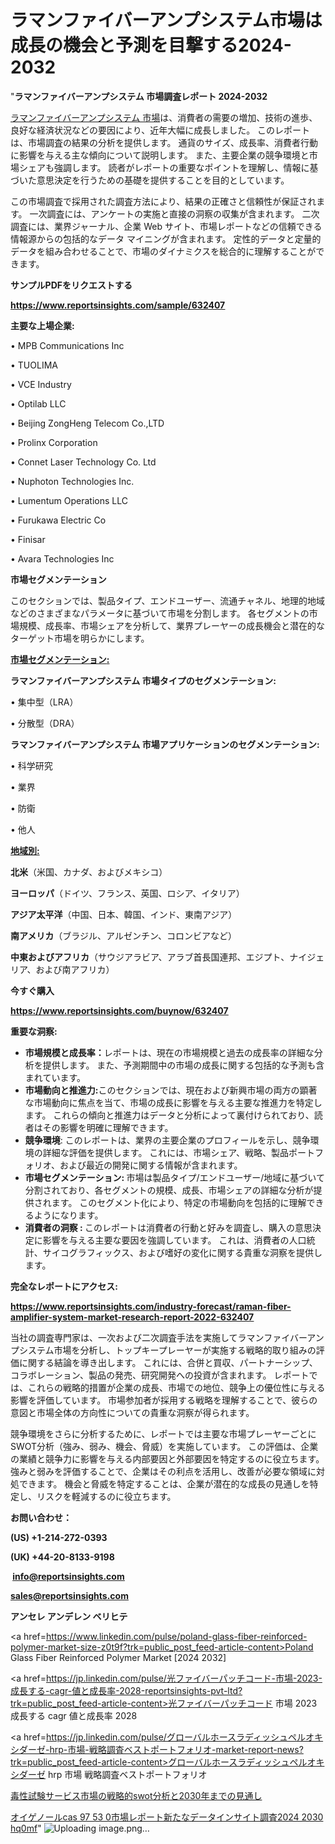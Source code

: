 # ラマンファイバーアンプシステム市場は成長の機会と予測を目撃する2024-2032

"<strong>ラマンファイバーアンプシステム 市場調査レポート 2024-2032</strong>

<a href=https://www.reportsinsights.com/sample/632407>ラマンファイバーアンプシステム 市場</a>は、消費者の需要の増加、技術の進歩、良好な経済状況などの要因により、近年大幅に成長しました。 このレポートは、市場調査の結果の分析を提供します。 通貨のサイズ、成長率、消費者行動に影響を与える主な傾向について説明します。 また、主要企業の競争環境と市場シェアも強調します。 読者がレポートの重要なポイントを理解し、情報に基づいた意思決定を行うための基礎を提供することを目的としています。

この市場調査で採用された調査方法により、結果の正確さと信頼性が保証されます。 一次調査には、アンケートの実施と直接の洞察の収集が含まれます。 二次調査には、業界ジャーナル、企業 Web サイト、市場レポートなどの信頼できる情報源からの包括的なデータ マイニングが含まれます。 定性的データと定量的データを組み合わせることで、市場のダイナミクスを総合的に理解することができます。

<strong><b>サンプルPDFをリクエストする</b></strong>

<a href=https://www.reportsinsights.com/sample/632407><strong><u>https://www.reportsinsights.com/sample/632407</u></strong></a>

<strong>主要な上場企業:</strong>

• MPB Communications Inc

• TUOLIMA

• VCE Industry

• Optilab LLC

• Beijing ZongHeng Telecom Co.,LTD

• Prolinx Corporation

• Connet Laser Technology Co. Ltd

• Nuphoton Technologies Inc.

• Lumentum Operations LLC

• Furukawa Electric Co

• Finisar

• Avara Technologies Inc

<strong>市場セグメンテーション</strong>

このセクションでは、製品タイプ、エンドユーザー、流通チャネル、地理的地域などのさまざまなパラメータに基づいて市場を分割します。 各セグメントの市場規模、成長率、市場シェアを分析して、業界プレーヤーの成長機会と潜在的なターゲット市場を明らかにします。

<strong><u>市場セグメンテーション</u></strong><strong><u>:</u></strong>

<strong>ラマンファイバーアンプシステム 市場タイプのセグメンテーション:</strong>

• 集中型（LRA）

• 分散型（DRA）

<strong>ラマンファイバーアンプシステム 市場アプリケーションのセグメンテーション:</strong>

• 科学研究

• 業界

• 防衛

• 他人

<strong><u>地域別</u></strong><strong><u>:</u></strong>

<strong>北米</strong>（米国、カナダ、およびメキシコ）

<strong>ヨーロッパ</strong>（ドイツ、フランス、英国、ロシア、イタリア）

<strong>アジア太平洋</strong>（中国、日本、韓国、インド、東南アジア）

<strong>南アメリカ</strong>（ブラジル、アルゼンチン、コロンビアなど）

<strong>中東およびアフリカ</strong>（サウジアラビア、アラブ首長国連邦、エジプト、ナイジェリア、および南アフリカ）

<strong>今すぐ購入</strong>

<a href=https://www.reportsinsights.com/buynow/632407><strong><u>https://www.reportsinsights.com/buynow/632407</u></strong></a>

<strong>重要な洞察:</strong>
<ul>
  <li><strong>市場規模と成長率：</strong>レポートは、現在の市場規模と過去の成長率の詳細な分析を提供します。 また、予測期間中の市場の成長に関する包括的な予測も含まれています。</li>
  <li><strong>市場動向と推進力:</strong>このセクションでは、現在および新興市場の両方の顕著な市場動向に焦点を当て、市場の成長に影響を与える主要な推進力を特定します。 これらの傾向と推進力はデータと分析によって裏付けられており、読者はその影響を明確に理解できます。</li>
  <li><strong>競争環境</strong>: このレポートは、業界の主要企業のプロフィールを示し、競争環境の詳細な評価を提供します。 これには、市場シェア、戦略、製品ポートフォリオ、および最近の開発に関する情報が含まれます。</li>
  <li><strong>市場セグメンテーション: </strong>市場は製品タイプ/エンドユーザー/地域に基づいて分割されており、各セグメントの規模、成長、市場シェアの詳細な分析が提供されます。 このセグメント化により、特定の市場動向を包括的に理解できるようになります。</li>
  <li><strong>消費者の洞察 : </strong>このレポートは消費者の行動と好みを調査し、購入の意思決定に影響を与える主要な要因を強調しています。 これは、消費者の人口統計、サイコグラフィックス、および嗜好の変化に関する貴重な洞察を提供します。</li>
</ul>
<strong>完全なレポートにアクセス:</strong>

<a href=https://www.reportsinsights.com/industry-forecast/raman-fiber-amplifier-system-market-research-report-2022-632407><strong><u><b>https://www.reportsinsights.com/industry-forecast/raman-fiber-amplifier-system-market-research-report-2022-632407</b></u></strong></a>

当社の調査専門家は、一次および二次調査手法を実施してラマンファイバーアンプシステム市場を分析し、トップキープレーヤーが実施する戦略的取り組みの評価に関する結論を導き出します。 これには、合併と買収、パートナーシップ、コラボレーション、製品の発売、研究開発への投資が含まれます。 レポートでは、これらの戦略的措置が企業の成長、市場での地位、競争上の優位性に与える影響を評価しています。 市場参加者が採用する戦略を理解することで、彼らの意図と市場全体の方向性についての貴重な洞察が得られます。

競争環境をさらに分析するために、レポートでは主要な市場プレーヤーごとにSWOT分析（強み、弱み、機会、脅威）を実施しています。 この評価は、企業の業績と競争力に影響を与える内部要因と外部要因を特定するのに役立ちます。 強みと弱みを評価することで、企業はその利点を活用し、改善が必要な領域に対処できます。 機会と脅威を特定することは、企業が潜在的な成長の見通しを特定し、リスクを軽減するのに役立ちます。

<strong>お問い合わせ：</strong>

<strong>(US) +1-214-272-0393</strong>

<strong>(UK) +44-20-8133-9198</strong>

<strong> </strong><a href=info@reportsinsights.com><strong><u>info@reportsinsights.com</u></strong></a>

<a href=sales@reportsinsights.com><strong><u>sales@reportsinsights.com</u></strong></a>

<strong>アンセレ アンデレン ベリヒテ</strong>

<a href=https://www.linkedin.com/pulse/poland-glass-fiber-reinforced-polymer-market-size-z0t9f?trk=public_post_feed-article-content>Poland Glass Fiber Reinforced Polymer Market [2024 2032]</a>

<a href=https://jp.linkedin.com/pulse/光ファイバーパッチコード-市場-2023-成長する-cagr-値と成長率-2028-reportsinsights-pvt-ltd?trk=public_post_feed-article-content>光ファイバーパッチコード 市場 2023 成長する cagr 値と成長率 2028</a>

<a href=https://jp.linkedin.com/pulse/グローバルホースラディッシュペルオキシダーゼ-hrp-市場-戦略調査ベストポートフォリオ-market-report-news?trk=public_post_feed-article-content>グローバルホースラディッシュペルオキシダーゼ hrp 市場 戦略調査ベストポートフォリオ</a>

<a href=https://www.linkedin.com/pulse/毒性試験サービス市場の戦略的swot分析と2030年までの見通し-healthscope-news-245-jw6zf/>毒性試験サービス市場の戦略的swot分析と2030年までの見通し</a>

<a href=https://www.linkedin.com/pulse/オイゲノールcas-97-53-0市場レポート新たなデータインサイト調査2024-2030-hq0mf/>オイゲノールcas 97 53 0市場レポート新たなデータインサイト調査2024 2030 hq0mf</a>"
![Uploading image.png…]()
